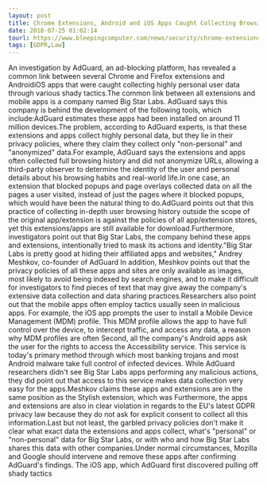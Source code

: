 ```yaml
---
layout: post
title: Chrome Extensions, Android and iOS Apps Caught Collecting Browsing Data
date: 2018-07-25 01:02:14
tourl: https://www.bleepingcomputer.com/news/security/chrome-extensions-android-and-ios-apps-caught-collecting-browsing-data/
tags: [GDPR,Law]
---
```

An investigation by AdGuard, an ad-blocking platform, has revealed a common link between several Chrome and Firefox extensions and AndroidiOS apps that were caught collecting highly personal user data through various shady tactics.The common link between all extensions and mobile apps is a company named Big Star Labs. AdGuard says this company is behind the development of the following tools, which include:AdGuard estimates these apps had been installed on around 11 million devices.The problem, according to AdGuard experts, is that these extensions and apps collect highly personal data, but they lie in their privacy policies, where they claim they collect only "non-personal" and "anonymized" data.For example, AdGuard says the extensions and apps often collected full browsing history and did not anonymize URLs, allowing a third-party observer to determine the identity of the user and personal details about his browsing habits and real-world life.In one case, an extension that blocked popups and page overlays collected data on all the pages a user visited, instead of just the pages where it blocked popups, which would have been the natural thing to do.AdGuard points out that this practice of collecting in-depth user browsing history outside the scope of the original app/extension is against the policies of all app/extension stores, yet this extensions/apps are still available for download.Furthermore, investigators point out that Big Star Labs, the company behind these apps and extensions, intentionally tried to mask its actions and identity."Big Star Labs is pretty good at hiding their affiliated apps and websites," Andrey Meshkov, co-founder of AdGuard In addition, Meshkov points out that the privacy policies of all these apps and sites are only available as images, most likely to avoid being indexed by search engines, and to make it difficult for investigators to find pieces of text that may give away the company's extensive data collection and data sharing practices.Researchers also point out that the mobile apps often employ tactics usually seen in malicious apps. For example, the iOS app prompts the user to install a Mobile Device Management (MDM) profile. This MDM profile allows the app to have full control over the device, to intercept traffic, and access any data, a reason why MDM profiles are often Second, all the company's Android apps ask the user for the rights to access the Accessibility service. This service is today's primary method through which most banking trojans and most Android malware take full control of infected devices. While AdGuard researchers didn't see Big Star Labs apps performing any malicious actions, they did point out that access to this service makes data collection very easy for the apps.Meshkov claims these apps and extensions are in the same position as the Stylish extension, which was Furthermore, the apps and extensions are also in clear violation in regards to the EU's latest GDPR privacy law because they do not ask for explicit consent to collect all this information.Last but not least, the garbled privacy policies don't make it clear what exact data the extensions and apps collect, what's "personal" or "non-personal" data for Big Star Labs, or with who and how Big Star Labs shares this data with other companies.Under normal circumstances, Mozilla and Google should intervene and remove these apps after confirming AdGuard's findings. The iOS app, which AdGuard first discovered pulling off shady tactics 